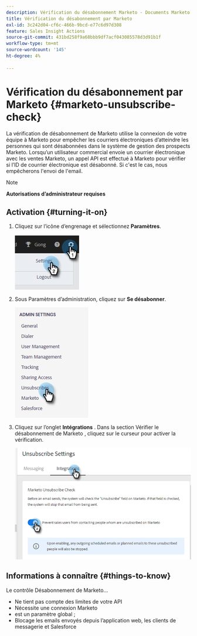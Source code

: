```yaml
---
description: Vérification du désabonnement Marketo - Documents Marketo - Documentation du produit
title: Vérification du désabonnement par Marketo
exl-id: 3c242d04-cf6c-466b-9bcd-e77c6d97d308
feature: Sales Insight Actions
source-git-commit: 431bd258f9a68bbb9df7acf043085578d3d91b1f
workflow-type: tm+mt
source-wordcount: '145'
ht-degree: 4%

---
```


# Vérification du désabonnement par Marketo {#marketo-unsubscribe-check}

La vérification de désabonnement de Marketo utilise la connexion de votre équipe à Marketo pour empêcher les courriers électroniques d’atteindre les personnes qui sont désabonnées dans le système de gestion des prospects Marketo. Lorsqu’un utilisateur commercial envoie un courrier électronique avec les ventes Marketo, un appel API est effectué à Marketo pour vérifier si l’ID de courrier électronique est désabonné. Si c&#39;est le cas, nous empêcherons l&#39;envoi de l&#39;email.

>[!NOTE]
>
>**Autorisations d’administrateur requises**

## Activation {#turning-it-on}

1. Cliquez sur l’icône d’engrenage et sélectionnez **Paramètres**.

   ![](assets/marketo-unsubscribe-check-1.png)

1. Sous Paramètres d’administration, cliquez sur **Se désabonner**.

   ![](assets/marketo-unsubscribe-check-2.png)

1. Cliquez sur l’onglet **Intégrations** . Dans la section Vérifier le désabonnement de Marketo , cliquez sur le curseur pour activer la vérification.

   ![](assets/marketo-unsubscribe-check-3.png)

## Informations à connaître {#things-to-know}

Le contrôle Désabonnement de Marketo...

* Ne tient pas compte des limites de votre API
* Nécessite une connexion Marketo
* est un paramètre global ;
* Blocage les emails envoyés depuis l’application web, les clients de messagerie et Salesforce
